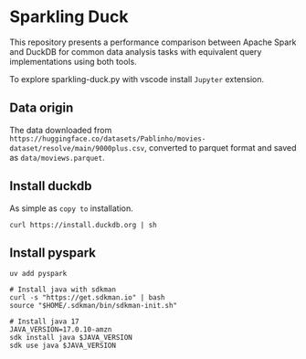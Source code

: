 # Sparkling Duck

This repository presents a performance comparison between Apache Spark and DuckDB for common data analysis tasks with equivalent query implementations using both tools.

To explore sparkling-duck.py with vscode install `Jupyter` extension.

## Data origin

The data downloaded from `https://huggingface.co/datasets/Pablinho/movies-dataset/resolve/main/9000plus.csv`, converted to parquet format and saved as `data/moviews.parquet`.

## Install duckdb

As simple as `copy to` installation.

```
curl https://install.duckdb.org | sh
```

## Install pyspark

```
uv add pyspark

# Install java with sdkman
curl -s "https://get.sdkman.io" | bash
source "$HOME/.sdkman/bin/sdkman-init.sh"

# Install java 17
JAVA_VERSION=17.0.10-amzn
sdk install java $JAVA_VERSION
sdk use java $JAVA_VERSION
```

